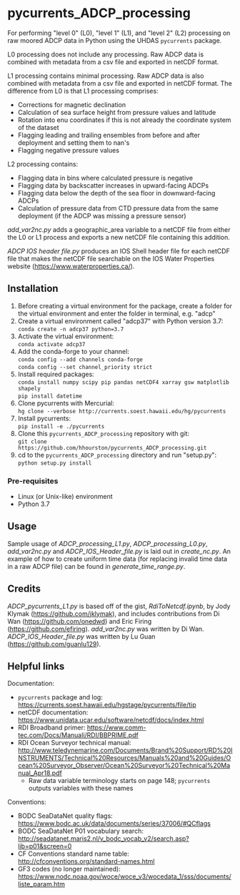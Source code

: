 # pycurrents_ADCP_processing

For performing "level 0" (L0), "level 1" (L1), and "level 2" (L2) processing on raw moored ADCP data in Python using the UHDAS `pycurrents` package.

L0 processing does not include any processing. Raw ADCP data is combined with metadata from a csv file and exported in netCDF format. 

L1 processing contains minimal processing. Raw ADCP data is also combined with metadata from a csv file and exported in netCDF format. The difference from L0 is that L1 processing comprises:
* Corrections for magnetic declination
* Calculation of sea surface height from pressure values and latitude
* Rotation into enu coordinates if this is not already the coordinate system of the dataset
* Flagging leading and trailing ensembles from before and after deployment and setting them to nan's
* Flagging negative pressure values

L2 processing contains:
* Flagging data in bins where calculated pressure is negative
* Flagging data by backscatter increases in upward-facing ADCPs
* Flagging data below the depth of the sea floor in downward-facing ADCPs
* Calculation of pressure data from CTD pressure data from the same deployment (if the ADCP was missing a pressure sensor)

*add_var2nc.py* adds a geographic_area variable to a netCDF file from either the L0 or L1 process and exports a new netCDF file containing this addition.

*ADCP IOS header file.py* produces an IOS Shell header file for each netCDF file that makes the netCDF file searchable on the IOS Water Properties website (https://www.waterproperties.ca/). 

## Installation
1. Before creating a virtual environment for the package, create a folder for the virtual environment and enter the folder in terminal, e.g. "adcp"  
2. Create a virtual environment called "adcp37" with Python version 3.7:  
        `conda create -n adcp37 python=3.7`
3. Activate the virtual environment:  
        `conda activate adcp37`
4. Add the conda-forge to your channel:  
        `conda config --add channels conda-forge`  
        `conda config --set channel_priority strict`
4. Install required packages:  
        `conda install numpy scipy pip pandas netCDF4 xarray gsw matplotlib shapely`  
        `pip install datetime`  
5. Clone pycurrents with Mercurial:  
        `hg clone --verbose http://currents.soest.hawaii.edu/hg/pycurrents`  
6. Install pycurrents:  
        `pip install -e ./pycurrents`  
6. Clone this `pycurrents_ADCP_processing` repository with git:  
        `git clone https://github.com/hhourston/pycurrents_ADCP_processing.git`  
7. cd to the `pycurrents_ADCP_processing` directory and run "setup.py":  
        `python setup.py install`

### Pre-requisites
* Linux (or Unix-like) environment
* Python 3.7

## Usage 
Sample usage of *ADCP_processing_L1.py*, *ADCP_processing_L0.py*, *add_var2nc.py* and *ADCP_IOS_Header_file.py* is laid out in *create_nc.py*. An example of how to create uniform time data (for replacing invalid time data in a raw ADCP file) can be found in *generate_time_range.py*.

## Credits
*ADCP_pycurrents_L1.py* is based off of the gist, *RdiToNetcdf.ipynb*, by Jody Klymak (https://github.com/jklymak), and includes contributions from Di Wan (https://github.com/onedwd) and Eric Firing (https://github.com/efiring). *add_var2nc.py* was written by Di Wan. *ADCP_IOS_Header_file.py* was written by Lu Guan (https://github.com/guanlu129).

## Helpful links
Documentation:
* `pycurrents` package and log: https://currents.soest.hawaii.edu/hgstage/pycurrents/file/tip
* netCDF documentation: https://www.unidata.ucar.edu/software/netcdf/docs/index.html
* RDI Broadband primer: https://www.comm-tec.com/Docs/Manuali/RDI/BBPRIME.pdf
* RDI Ocean Surveyor technical manual: http://www.teledynemarine.com/Documents/Brand%20Support/RD%20INSTRUMENTS/Technical%20Resources/Manuals%20and%20Guides/Ocean%20Surveyor_Observer/Ocean%20Surveyor%20Technical%20Manual_Apr18.pdf
    * Raw data variable terminology starts on page 148; `pycurrents` outputs variables with these names

Conventions:
* BODC SeaDataNet quality flags: https://www.bodc.ac.uk/data/documents/series/37006/#QCflags
* BODC SeaDataNet P01 vocabulary search: http://seadatanet.maris2.nl/v_bodc_vocab_v2/search.asp?lib=p01&screen=0
* CF Conventions standard name table: http://cfconventions.org/standard-names.html 
* GF3 codes (no longer maintained): https://www.nodc.noaa.gov/woce/woce_v3/wocedata_1/sss/documents/liste_param.htm
